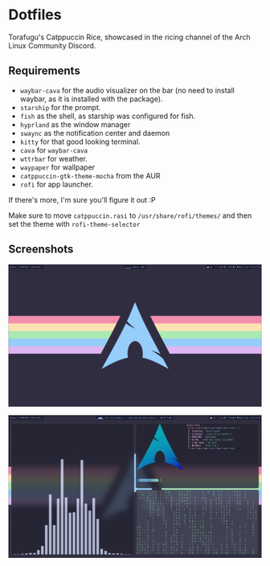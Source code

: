 # Dotfiles

Torafugu's Catppuccin Rice, showcased in the ricing channel of the Arch Linux Community Discord.

## Requirements

* `waybar-cava` for the audio visualizer on the bar (no need to install waybar, as it is installed with the package).
* `starship` for the prompt.
* `fish` as the shell, as starship was configured for fish.
* `hyprland` as the window manager
* `swaync` as the notification center and daemon
* `kitty` for that good looking terminal.
* `cava` for `waybar-cava`
* `wttrbar` for weather.
* `waypaper` for wallpaper
* `catppuccin-gtk-theme-mocha` from the AUR
* `rofi` for app launcher.

If there's more, I'm sure you'll figure it out :P

Make sure to move `catppuccin.rasi` to `/usr/share/rofi/themes/` and then set the theme with `rofi-theme-selector`
## Screenshots

![desktop](https://github.com/TheRealTorafugu/Dotfiles-Catppuccin/blob/main/gscreenshot_2023-10-08-112517.png?raw=true)

![3 terminal windows](https://github.com/TheRealTorafugu/Dotfiles-Catppuccin/blob/main/gscreenshot_2023-10-08-113313.png?raw=true)
